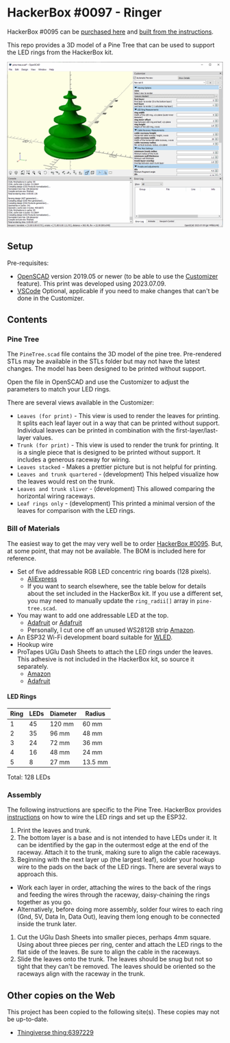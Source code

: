 # HackerBox #0097 - Ringer

HackerBox #0095 can be [purchased here](https://hackerboxes.com/collections/past-hackerboxes/products/hackerbox-0097-ringer) and [built from the instructions](https://www.instructables.com/HackerBox-0097-Ringer/).

This repo provides a 3D model of a Pine Tree that can be used to support the LED rings from the HackerBox kit.

![Pine Tree viewable in OpenSCAD](images/pine-tree-openscad.png)

## Setup

Pre-requisites:
* [OpenSCAD](https://openscad.org/downloads.html#snapshots) version 2019.05 or newer (to be able to use the [Customizer](https://en.wikibooks.org/wiki/OpenSCAD_User_Manual/Customizer) feature). This print was developed using 2023.07.09.
* [VSCode](https://code.visualstudio.com/download) Optional, applicable if you need to make changes that can't be done in the Customizer.

## Contents

### Pine Tree

The `PineTree.scad` file contains the 3D model of the pine tree. Pre-rendered STLs may be available in the STLs folder but may not have the latest changes. The model has been designed to be printed without support.

Open the file in OpenSCAD and use the Customizer to adjust the parameters to match your LED rings.

There are several views available in the Customizer:
* `Leaves (for print)` - This view is used to render the leaves for printing. It splits each leaf layer out in a way that can be printed without support. Individual leaves can be printed in combination with the first-layer/last-layer values.
* `Trunk (for print)` - This view is used to render the trunk for printing. It is a single piece that is designed to be printed without support. It includes a generous raceway for wiring.
* `Leaves stacked` - Makes a prettier picture but is not helpful for printing.
* `Leaves and trunk quartered` - (development) This helped visualize how the leaves would rest on the trunk.
* `Leaves and trunk sliver` - (development) This allowed comparing the horizontal wiring raceways.
* `Leaf rings only` - (development) This printed a minimal version of the leaves for comparison with the LED rings.

### Bill of Materials

The easiest way to get the may very well be to order [HackerBox #0095](https://hackerboxes.com/collections/past-hackerboxes/products/hackerbox-0097-ringer). But, at some point, that may not be available. The BOM is included here for reference.

* Set of five addressable RGB LED concentric ring boards (128 pixels). 
  * [AliExpress](https://www.aliexpress.us/item/3256803493397431.html)
  * If you want to search elsewhere, see the table below for details about the set included in the HackerBox kit. If you use a different set, you may need to manually update the `ring_radii[]` array in `pine-tree.scad`.
* You may want to add one addressable LED at the top.
  * [Adafruit](https://www.adafruit.com/product/1655) or [Adafruit](https://www.adafruit.com/product/2424)
  * Personally, I cut one off an unused WS2812B strip [Amazon](https://www.amazon.com/LOAMLIN-WS2812B-Individually-Addressable-Waterproof/dp/B0956C7KFR).
* An ESP32 Wi-Fi development board suitable for [WLED](https://kno.wled.ge/).
* Hookup wire
* ProTapes UGlu Dash Sheets to attach the LED rings under the leaves. This adhesive is not included in the HackerBox kit, so source it separately.
  * [Amazon](https://www.amazon.com/ProTapes-306UGLU600-UGlu-Dash-Sheets/dp/B06XCCRPRY)
  * [Adafruit](https://www.adafruit.com/product/2424)

#### LED Rings

| Ring | LEDs | Diameter | Radius  |
|------|------|----------|---------|
| 1    | 45   |   120 mm | 60 mm   |
| 2    | 35   |    96 mm | 48 mm   |
| 3    | 24   |    72 mm | 36 mm   |
| 4    | 16   |    48 mm | 24 mm   |
| 5    | 8    |    27 mm | 13.5 mm |

Total: 128 LEDs

### Assembly

The following instructions are specific to the Pine Tree. HackerBox provides [instructions](https://www.instructables.com/HackerBox-0097-Ringer/) on how to wire the LED rings and set up the ESP32.

1. Print the leaves and trunk.
1. The bottom layer is a base and is not intended to have LEDs under it. It can be identified by the gap in the outermost edge at the end of the raceway. Attach it to the trunk, making sure to align the cable raceways.
1. Beginning with the next layer up (the largest leaf), solder your hookup wire to the pads on the back of the LED rings. There are several ways to approach this.
  * Work each layer in order, attaching the wires to the back of the rings and feeding the wires through the raceway, daisy-chaining the rings together as you go.
  * Alternatively, before doing more assembly, solder four wires to each ring (Gnd, 5V, Data In, Data Out), leaving them long enough to be connected inside the trunk later.
1. Cut the UGlu Dash Sheets into smaller pieces, perhaps 4mm square. Using about three pieces per ring, center and attach the LED rings to the flat side of the leaves. Be sure to align the cable in the raceways.
1. Slide the leaves onto the trunk. The leaves should be snug but not so tight that they can't be removed. The leaves should be oriented so the raceways align with the raceway in the trunk.

## Other copies on the Web

This project has been copied to the following site(s). These copies may not be up-to-date.

* [Thingiverse thing:6397229](https://www.thingiverse.com/thing:6397229)
